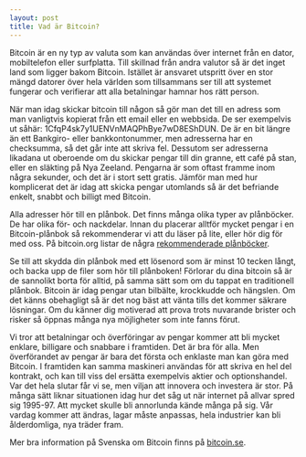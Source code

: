 ```yaml
---
layout: post
title: Vad är Bitcoin?
---
```


Bitcoin är en ny typ av valuta som kan användas över internet från en dator, mobiltelefon eller surfplatta. Till skillnad från andra valutor så är det inget land som ligger bakom Bitcoin. Istället är ansvaret utspritt över en stor mängd datorer över hela världen som tillsammans ser till att systemet fungerar och verifierar att alla betalningar hamnar hos rätt person.

När man idag skickar bitcoin till någon så gör man det till en adress som man vanligtvis kopierat från ett email eller en webbsida. De ser exempelvis ut såhär: 1CfqP4sk7y1UENVnMAQPhBye7wD8EShDUN. De är en bit längre än ett Bankgiro- eller bankkontonummer, men adresserna har en checksumma, så det går inte att skriva fel. Dessutom ser adresserna likadana ut oberoende om du skickar pengar till din granne, ett café på stan, eller en släkting på Nya Zeeland. Pengarna är som oftast framme inom några sekunder, och det är i stort sett gratis. Jämför man med hur komplicerat det är idag att skicka pengar utomlands så är det befriande enkelt, snabbt och billigt med Bitcoin.

Alla adresser hör till en plånbok. Det finns många olika typer av plånböcker. De har olika för- och nackdelar. Innan du placerar alltför mycket pengar i en Bitcoin-plånbok så rekommenderar vi att du läser på lite, eller hör dig för med oss. På bitcoin.org listar de några <a href="http://bitcoin.org/en/choose-your-wallet">rekommenderade plånböcker</a>.

Se till att skydda din plånbok med ett lösenord som är minst 10 tecken långt, och backa upp de filer som hör till plånboken! Förlorar du dina bitcoin så är de sannolikt borta för alltid, på samma sätt som om du tappat en traditionell plånbok. Bitcoin är idag pengar utan bilbälte, krockkudde och hängslen. Om det känns obehagligt så är det nog bäst att vänta tills det kommer säkrare lösningar. Om du känner dig motiverad att prova trots nuvarande brister och risker så öppnas många nya möjligheter som inte fanns förut.

Vi tror att betalningar och överföringar av pengar kommer att bli mycket enklare, billigare och snabbare i framtiden. Det är bra för alla. Men överförandet av pengar är bara det första och enklaste man kan göra med Bitcoin. I framtiden kan samma maskineri användas för att skriva en hel del kontrakt, och kan till viss del ersätta exempelvis aktier och optionshandel. Var det hela slutar får vi se, men viljan att innovera och investera är stor. På många sätt liknar situationen idag hur det såg ut när internet på allvar spred sig 1995-97. Att mycket skulle bli annorlunda kände många på sig. Vår vardag kommer att ändras, lagar måste anpassas, hela industrier kan bli ålderdomliga, nya träder fram.

Mer bra information på Svenska om Bitcoin finns på <a class="external-link" href="http://www.bitcoin.se" target="_self" title="">bitcoin.se</a>.

